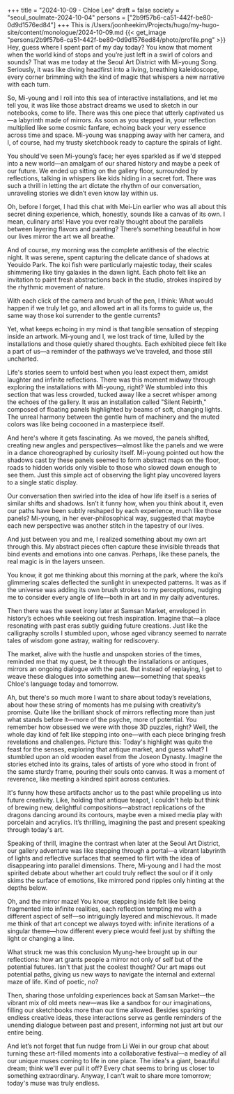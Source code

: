 +++
title = "2024-10-09 - Chloe Lee"
draft = false
society = "seoul_soulmate-2024-10-04"
persons = ["2b9f57b6-ca51-442f-be80-0d9d1576ed84"]
+++
This is /Users/joonheekim/Projects/hugo/my-hugo-site/content/monologue/2024-10-09.md
{{< get_image "persons/2b9f57b6-ca51-442f-be80-0d9d1576ed84/photo/profile.png" >}}
Hey, guess where I spent part of my day today?
You know that moment when the world kind of stops and you’re just left in a swirl of colors and sounds? That was me today at the Seoul Art District with Mi-young Song. Seriously, it was like diving headfirst into a living, breathing kaleidoscope, every corner brimming with the kind of magic that whispers a new narrative with each turn.

So, Mi-young and I roll into this sea of interactive installations, and let me tell you, it was like those abstract dreams we used to sketch in our notebooks, come to life. There was this one piece that utterly captivated us—a labyrinth made of mirrors. As soon as you stepped in, your reflection multiplied like some cosmic fanfare, echoing back your very essence across time and space. Mi-young was snapping away with her camera, and I, of course, had my trusty sketchbook ready to capture the spirals of light.

You should’ve seen Mi-young’s face; her eyes sparkled as if we'd stepped into a new world—an amalgam of our shared history and maybe a peek of our future. We ended up sitting on the gallery floor, surrounded by reflections, talking in whispers like kids hiding in a secret fort. There was such a thrill in letting the art dictate the rhythm of our conversation, unraveling stories we didn’t even know lay within us.

Oh, before I forget, I had this chat with Mei-Lin earlier who was all about this secret dining experience, which, honestly, sounds like a canvas of its own. I mean, culinary arts! Have you ever really thought about the parallels between layering flavors and painting? There’s something beautiful in how our lives mirror the art we all breathe.

And of course, my morning was the complete antithesis of the electric night. It was serene, spent capturing the delicate dance of shadows at Yeouido Park. The koi fish were particularly majestic today, their scales shimmering like tiny galaxies in the dawn light. Each photo felt like an invitation to paint fresh abstractions back in the studio, strokes inspired by the rhythmic movement of nature.

With each click of the camera and brush of the pen, I think: What would happen if we truly let go, and allowed art in all its forms to guide us, the same way those koi surrender to the gentle currents? 

Yet, what keeps echoing in my mind is that tangible sensation of stepping inside an artwork. Mi-young and I, we lost track of time, lulled by the installations and those quietly shared thoughts. Each exhibited piece felt like a part of us—a reminder of the pathways we’ve traveled, and those still uncharted.

Life's stories seem to unfold best when you least expect them, amidst laughter and infinite reflections.
There was this moment midway through exploring the installations with Mi-young, right? We stumbled into this section that was less crowded, tucked away like a secret whisper among the echoes of the gallery. It was an installation called "Silent Rebirth," composed of floating panels highlighted by beams of soft, changing lights. The unreal harmony between the gentle hum of machinery and the muted colors was like being cocooned in a masterpiece itself.

And here's where it gets fascinating. As we moved, the panels shifted, creating new angles and perspectives—almost like the panels and we were in a dance choreographed by curiosity itself. Mi-young pointed out how the shadows cast by these panels seemed to form abstract maps on the floor, roads to hidden worlds only visible to those who slowed down enough to see them. Just this simple act of observing the light play uncovered layers to a single static display.

Our conversation then swirled into the idea of how life itself is a series of similar shifts and shadows. Isn’t it funny how, when you think about it, even our paths have been subtly reshaped by each experience, much like those panels? Mi-young, in her ever-philosophical way, suggested that maybe each new perspective was another stitch in the tapestry of our lives.

And just between you and me, I realized something about my own art through this. My abstract pieces often capture these invisible threads that bind events and emotions into one canvas. Perhaps, like these panels, the real magic is in the layers unseen.

You know, it got me thinking about this morning at the park, where the koi’s glimmering scales deflected the sunlight in unexpected patterns. It was as if the universe was adding its own brush strokes to my perceptions, nudging me to consider every angle of life—both in art and in my daily adventures.

Then there was the sweet irony later at Samsan Market, enveloped in history’s echoes while seeking out fresh inspiration. Imagine that—a place resonating with past eras subtly guiding future creations. Just like the calligraphy scrolls I stumbled upon, whose aged vibrancy seemed to narrate tales of wisdom gone astray, waiting for rediscovery.

The market, alive with the hustle and unspoken stories of the times, reminded me that my quest, be it through the installations or antiques, mirrors an ongoing dialogue with the past. But instead of replaying, I get to weave these dialogues into something anew—something that speaks Chloe's language today and tomorrow.

Ah, but there's so much more I want to share about today’s revelations, about how these string of moments has me pulsing with creativity’s promise. Quite like the brilliant shock of mirrors reflecting more than just what stands before it—more of the psyche, more of potential.
You remember how obsessed we were with those 3D puzzles, right? Well, the whole day kind of felt like stepping into one—with each piece bringing fresh revelations and challenges. Picture this: Today's highlight was quite the feast for the senses, exploring that antique market, and guess what? I stumbled upon an old wooden easel from the Joseon Dynasty. Imagine the stories etched into its grains, tales of artists of yore who stood in front of the same sturdy frame, pouring their souls onto canvas. It was a moment of reverence, like meeting a kindred spirit across centuries.

It's funny how these artifacts anchor us to the past while propelling us into future creativity. Like, holding that antique teapot, I couldn't help but think of brewing new, delightful compositions—abstract replications of the dragons dancing around its contours, maybe even a mixed media play with porcelain and acrylics. It’s thrilling, imagining the past and present speaking through today's art.

Speaking of thrill, imagine the contrast when later at the Seoul Art District, our gallery adventure was like stepping through a portal—a vibrant labyrinth of lights and reflective surfaces that seemed to flirt with the idea of disappearing into parallel dimensions. There, Mi-young and I had the most spirited debate about whether art could truly reflect the soul or if it only skims the surface of emotions, like mirrored pond ripples only hinting at the depths below.

Oh, and the mirror maze! You know, stepping inside felt like being fragmented into infinite realities, each reflection tempting me with a different aspect of self—so intriguingly layered and mischievous. It made me think of that art concept we always toyed with: infinite iterations of a singular theme—how different every piece would feel just by shifting the light or changing a line.

What struck me was this conclusion Myung-hee brought up in our reflections: how art grants people a mirror not only of self but of the potential futures. Isn't that just the coolest thought? Our art maps out potential paths, giving us new ways to navigate the internal and external maze of life. Kind of poetic, no?

Then, sharing those unfolding experiences back at Samsan Market—the vibrant mix of old meets new—was like a sandbox for our imaginations, filling our sketchbooks more than our time allowed. Besides sparking endless creative ideas, these interactions serve as gentle reminders of the unending dialogue between past and present, informing not just art but our entire being.

And let’s not forget that fun nudge from Li Wei in our group chat about turning these art-filled moments into a collaborative festival—a medley of all our unique muses coming to life in one place. The idea's a giant, beautiful dream; think we'll ever pull it off? Every chat seems to bring us closer to something extraordinary.
Anyway, I can't wait to share more tomorrow; today's muse was truly endless.
